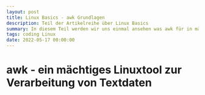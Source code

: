 ```yaml
---
layout: post
title: Linux Basics - awk Grundlagen
description: Teil der Artikelreihe über Linux Basics
summary: In diesem Teil werden wir uns einmal ansehen was awk für in mächtiges tool sein kann
tags: coding Linux
date: 2022-05-17 00:00:00
---
```


# awk - ein mächtiges Linuxtool zur Verarbeitung von Textdaten





 



